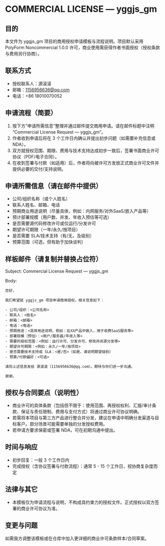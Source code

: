 COMMERCIAL LICENSE — yggjs_gm
=================================

目的
----
本文件为 yggjs_gm 项目的商用授权申请模板与流程说明。项目默认采用 PolyForm Noncommercial 1.0.0 许可，商业使用需获得作者书面授权（授权条款与费用另行协商）。

联系方式
----
- 授权联系人：源滚滚
- 邮箱：1156956636@qq.com
- 电话：+86 18010070052

申请流程（简要）
----
1. 按下方“申请所需信息”整理并通过邮件提交商用申请。请在邮件标题中注明 “Commercial License Request — yggjs_gm”。
2. 作者收到申请后将在 3 个工作日内确认并提出初步问题（如需要补充信息或 NDA）。
3. 双方就授权范围、期限、费用与技术支持达成初步一致后，签署书面商业许可协议（PDF/电子合同）。
4. 在收到签署与付款（如适用）后，作者将向被许可方发放正式商业许可文件并提供必要的交付/支持说明。

申请所需信息（请在邮件中提供）
----
- 公司/组织名称（或个人姓名）
- 联系人姓名、邮箱、电话
- 预期商业用途说明（尽量具体，例如：内网服务/对外SaaS/嵌入产品等）
- 预计部署规模（用户数、并发、年收入预估等可选）
- 是否需要源代码修改许可或仅运行/分发许可
- 期望许可期限（一年/永久/按项目）
- 是否需要 SLA/技术支持（有/无，及级别）
- 预算范围（可选，但有助于加快谈判）

样板邮件（请复制并替换占位符）
----
Subject: Commercial License Request — yggjs_gm

Body:

```
您好，

我们希望就 yggjs_gm 项目申请商用授权，相关信息如下：

- 公司/组织：<公司名称>
- 联系人：<姓名>
- 邮箱：<邮箱>
- 电话：<电话>
- 预期用途：<具体用途说明，例如：在XX产品中嵌入，用于收费SaaS服务等>
- 部署规模（预估）：<用户/服务器/年收入等>
- 需要的授权范围：<例如：运行许可、分发许可、修改并闭源分发等>
- 期望许可期限：<例如：永久/一年/按项目>
- 是否需要技术支持或 SLA：<是/否>（如是，请说明期望级别）
- 预算/付款偏好：<可选>

请将上述信息发给 源滚滚（1156956636@qq.com）。期待与你们进一步沟通。

谢谢。

```

授权与合同要点（说明性）
----
- 商业许可的具体条款（包括但不限于：使用范围、再授权权利、汇报/审计条款、保证与责任限制、费用与支付方式）将通过商业许可协议明确。
- 若需将本项目与第三方产品进行整合并分发，建议在申请中明确分发渠道与目标客户。部分场景可能需要单独的分发授权费用。
- 若申请方要求保密或签署 NDA，可在初期沟通中提出。

时间与响应
----
- 初步回复：一般 3 个工作日内
- 完成授权（含协议签署与付款流程）：通常 5 - 15 个工作日，视协商复杂度而定

法律与其它
----
- 本模板仅为申请流程与说明，不构成具约束力的授权文件。正式授权以双方签署的商业许可协议为准。

变更与问题
----
如需我方调整该模板或在仓库中加入更详细的商业许可条款样本/合同草案。
